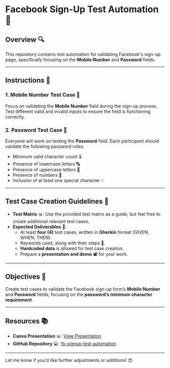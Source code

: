 # Facebook Sign-Up Test Automation 🚀

## Overview 🔍

This repository contains test automation for validating Facebook's sign-up page, specifically focusing on the **Mobile Number** and **Password** fields.

---

## Instructions 📝

### 1. **Mobile Number Test Case** 📱
Focus on validating the **Mobile Number** field during the sign-up process. Test different valid and invalid inputs to ensure the field is functioning correctly.

### 2. **Password Test Case** 🔑
Everyone will work on testing the **Password** field. Each participant should validate the following password rules:

- Minimum valid character count ⏳
- Presence of lowercase letters 🔠
- Presence of uppercase letters 🔡
- Presence of numbers 🔢
- Inclusion of at least one special character ✨

---

## Test Case Creation Guidelines 🧪

- **Test Matrix** 📊: Use the provided test matrix as a guide, but feel free to create additional relevant test cases.
- **Expected Deliverables** 🎯:
  - At least **four (4)** test cases, written in **Gherkin** format (GIVEN, WHEN, THEN).
  - Keywords used, along with their steps 🔑.
  - **Hardcoded data** is allowed for test case creation.
  - Prepare a **presentation and demo** 📽️ for your work.

---

## Objectives 🎯

Create test cases to validate the Facebook sign-up form’s **Mobile Number** and **Password** fields, focusing on the **password’s minimum character requirement**.

---

## Resources 📚

- **Canva Presentation** 📊: [View Presentation](https://www.canva.com/design/DAGjr3pUnYk/j_qvv43e-vOAnbkoc9RHVw/view?utm_content=DAGjr3pUnYk&utm_campaign=designshare&utm_medium=link2&utm_source=uniquelinks&utlId=h1dffea2afb)
- **GitHub Repository** 💻: [fb-signup-test-automation](https://github.com/johnrosalesss/fb-signup-test-automation)

---

Let me know if you'd like further adjustments or additions! 😊

